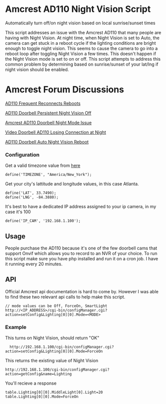 # Amcrest AD110 Night Vision Script
Automatically turn off/on night vision based on local sunrise/sunset times

This script addresses an issue with the Amcrest AD110 that many people are having with Night Vision.  At night time, when Night Vision is set to Auto, the camera can get stuck in a reboot cycle if the lighting conditions are bright enough to toggle night vision. This seems to cause the camera to go into a reboot loop after toggling Night Vision a few times.  This doesn't happen if the Night Vision mode is set to on or off.  This script attempts to address this common problem by determining based on sunrise/sunset of your lat/lng if night vision should be enabled.

# Amcrest Forum Discussions

[AD110 Frequent Reconnects Reboots](https://amcrest.com/forum/ip-cameras-f18/ad110-frequent-reconnects-reboots-t13755.html)

[AD110 Doorbell Persistent Night Vision Off](https://amcrest.com/forum/amcrest-smart-home-f32/ad110-doorbell-persistent-night-vision-off-t13999.html)

[Amcrest AD110 Doorbell Night Mode Issue](https://amcrest.com/forum/ip-cameras-f18/amcrest-ad110-doorbell-night-mode-issue-t13518.html)

[Video Doorbell AD110 Losing Connection at Night](https://amcrest.com/forum/amcrest-smart-home-f32/video-doorbell-ad110-losing-connection-at-night-t13712.html)

[AD110 Doorbell Auto Night Vision Reboot](https://amcrest.com/forum/ip-cameras-f18/ad110-doorbell-auto-night-vision-reboot-t14774.html)

### Configuration

Get a valid timezone value from [here](https://www.php.net/manual/en/timezones.php)

    define('TIMEZONE', "America/New_York");

Get your city's lattitude and longitude values, in this case Atlanta.

    define('LAT', 33.7490);
    define('LNG', -84.3880);
    
It's best to have a dedicated IP address assigned to your ip camera, in my case it's 100

    define('IP_CAM', '192.168.1.100');
    
## Usage
People purchase the AD110 because it's one of the few doorbell cams that support Onvif which allows you to record to an NVR of your choice.  To run this script make sure you have php installed and run it on a cron job.  I have it running every 20 minutes.

## API
Official Amcrest api documentation is hard to come by.  However I was able to find these two relevant api calls to help make this script.

    // mode values can be Off, ForceOn, SmartLight
    http://<IP_ADDRESS>/cgi-bin/configManager.cgi?action=setConfig&Lighting[0][0].Mode=<MODE>

### Example

This turns on Night Vision, should return "OK"

      http://192.168.1.100/cgi-bin/configManager.cgi?action=setConfig&Lighting[0][0].Mode=ForceOn

This returns the existing value of Night Vision

    http://192.168.1.100/cgi-bin/configManager.cgi?action=getConfig&name=Lighting

You'll recieve a response

    table.Lighting[0][0].MiddleLight[0].Light=20
    table.Lighting[0][0].Mode=ForceOn



